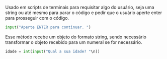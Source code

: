 Usado em scripts de terminais para requisitar algo do usuário, seja uma string ou até mesmo para parar o código e pedir que o usuário aperte enter para prosseguir com o código.

```python
input("Aperte ENTER para continuar. ")
```

Esse método recebe um objeto do formato string, sendo necessário transformar o objeto recebido para um numeral se for necessário.

```python
idade = int(input("Qual a sua idade? "\n))
```

